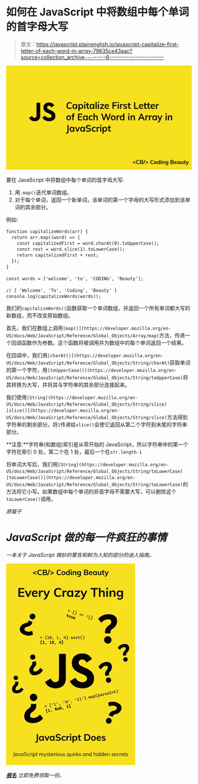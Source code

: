 # 如何在 JavaScript 中将数组中每个单词的首字母大写

> 原文：<https://javascript.plainenglish.io/javascript-capitalize-first-letter-of-each-word-in-array-79635ce43aac?source=collection_archive---------6----------------------->

![](img/8f90faae9c646747fe0701e682659a96.png)

要在 JavaScript 中将数组中每个单词的首字母大写:

1.  用`.map()`迭代单词数组。
2.  对于每个单词，返回一个新单词，该单词的第一个字母的大写形式添加到该单词的其余部分。

例如:

```
function capitalizeWords(arr) {
  return arr.map((word) => {
    const capitalizedFirst = word.charAt(0).toUpperCase();
    const rest = word.slice(1).toLowerCase();
    return capitalizedFirst + rest;
  });
}

const words = ['welcome', 'to', 'CODING', 'Beauty'];

// [ 'Welcome', 'To', 'Coding', 'Beauty' ]
console.log(capitalizeWords(words));
```

我们的`capitalizeWords()`函数获取一个单词数组，并返回一个所有单词都大写的新数组，而不改变原始数组。

首先，我们在数组上调用`[map()](https://developer.mozilla.org/en-US/docs/Web/JavaScript/Reference/Global_Objects/Array/map)`方法，传递一个回调函数作为参数。这个函数将被调用并为数组中的每个单词返回一个结果。

在回调中，我们用`[charAt()](https://developer.mozilla.org/en-US/docs/Web/JavaScript/Reference/Global_Objects/String/charAt)`获取单词的第一个字符，用`[toUpperCase()](https://developer.mozilla.org/en-US/docs/Web/JavaScript/Reference/Global_Objects/String/toUpperCase)`将其转换为大写，并将其与字符串的其余部分连接起来。

我们使用`[String](https://developer.mozilla.org/en-US/docs/Web/JavaScript/Reference/Global_Objects/String/slice)` [](https://developer.mozilla.org/en-US/docs/Web/JavaScript/Reference/Global_Objects/String/slice)`[slice()](https://developer.mozilla.org/en-US/docs/Web/JavaScript/Reference/Global_Objects/String/slice)`方法得到字符串的剩余部分。将`1`传递给`slice()`会使它返回从第二个字符到末尾的字符串部分。

**注意:**字符串(和数组)索引是从零开始的 JavaScript，所以字符串中的第一个字符在索引 0 处，第二个在 1 处，最后一个在`str.length-1`

将单词大写后，我们用`[String](https://developer.mozilla.org/en-US/docs/Web/JavaScript/Reference/Global_Objects/String/toLowerCase)` [](https://developer.mozilla.org/en-US/docs/Web/JavaScript/Reference/Global_Objects/String/toLowerCase)`[toLowerCase()](https://developer.mozilla.org/en-US/docs/Web/JavaScript/Reference/Global_Objects/String/toLowerCase)`的方法将它小写。如果数组中每个单词的非首字母不需要大写，可以删除这个`toLowerCase()`调用。

*原载于*[](https://cbdev.link/88c13f)

# *JavaScript 做的每一件疯狂的事情*

*一本关于 JavaScript 微妙的警告和鲜为人知的部分的迷人指南。*

*![](img/143ee152ba78025ea8643ba5b9726a20.png)*

*[**报名**](https://cbdev.link/d3c4eb) 立即免费领取一份。*